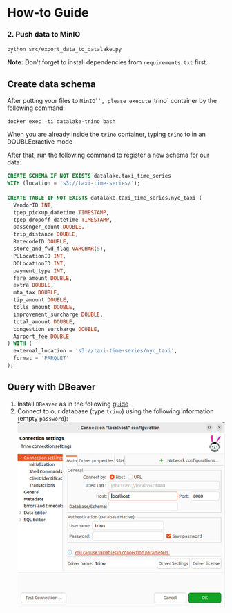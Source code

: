 # How-to Guide



### 2. Push data to MinIO
```shell
python src/export_data_to_datalake.py
```

**Note:** Don't forget to install dependencies from `requirements.txt` first.

## Create data schema
After putting your files to `MinIO``, please execute `trino` container by the following command:
```shell
docker exec -ti datalake-trino bash
```

When you are already inside the `trino` container, typing `trino` to in an DOUBLEeractive mode

After that, run the following command to register a new schema for our data:

```sql
CREATE SCHEMA IF NOT EXISTS datalake.taxi_time_series
WITH (location = 's3://taxi-time-series/');

CREATE TABLE IF NOT EXISTS datalake.taxi_time_series.nyc_taxi (
  VendorID INT,
  tpep_pickup_datetime TIMESTAMP,
  tpep_dropoff_datetime TIMESTAMP,
  passenger_count DOUBLE,
  trip_distance DOUBLE,
  RatecodeID DOUBLE, 
  store_and_fwd_flag VARCHAR(5), 
  PULocationID INT,
  DOLocationID INT, 
  payment_type INT, 
  fare_amount DOUBLE, 
  extra DOUBLE, 
  mta_tax DOUBLE, 
  tip_amount DOUBLE, 
  tolls_amount DOUBLE, 
  improvement_surcharge DOUBLE,
  total_amount DOUBLE,
  congestion_surcharge DOUBLE, 
  Airport_fee DOUBLE
) WITH (
  external_location = 's3://taxi-time-series/nyc_taxi',
  format = 'PARQUET'
);
```

## Query with DBeaver
1. Install `DBeaver` as in the following [guide](https://dbeaver.io/download/)
2. Connect to our database (type `trino`) using the following information (empty `password`):
  ![DBeaver Trino](./imgs/trino.png)